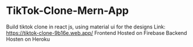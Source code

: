 # TikTok-Clone-Mern-App
Build tiktok clone in react js, using material ui for the designs
Link: https://tiktok-clone-9b16e.web.app/
Frontend Hosted on Firebase 
Backend Hosten on Heroku
